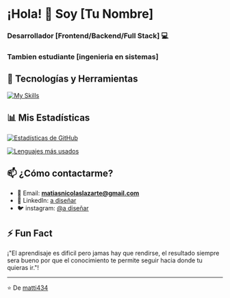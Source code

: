 
# ¡Hola! 👋 Soy [Tu Nombre] 

### Desarrollador [Frontend/Backend/Full Stack] 💻
### Tambien estudiante [ingenieria en sistemas]

## 🔧 Tecnologías y Herramientas  

[![My Skills](https://skillicons.dev/icons?i=js,html,css,wasm)](https://skillicons.dev)

## 📊 Mis Estadísticas  

[![Estadísticas de GitHub](https://github-readme-stats.vercel.app/api?username=matti434&show_icons=true&theme=radical)](https://github.com/matti434)  

[![Lenguajes más usados](https://github-readme-stats.vercel.app/api/top-langs/?username=matti434&layout=compact&theme=radical)](https://github.com/TuUsuario)  

## 📫 ¿Cómo contactarme?  

- 📧 Email: **matiasnicolaslazarte@gmail.com**  
- 💼 LinkedIn: [a diseñar](https://linkedin.com/in/tuperfil)  
- 🐦 instagram: [@a diseñar](https://twitter.com/tuusuario)  

## ⚡ Fun Fact  

¡"El aprendisaje es dificil pero jamas hay que rendirse, el resultado siempre sera bueno por que el conocimiento te permite seguir hacia donde tu quieras ir."!  

---

⭐️ De [matti434](https://github.com/matti434)
<!--
**matti434/matti434** is a ✨ _special_ ✨ repository because its `README.md` (this file) appears on your GitHub profile.

Here are some ideas to get you started:

- 🔭 I’m currently working on ...
- 🌱 I’m currently learning ...
- 👯 I’m looking to collaborate on ...
- 🤔 I’m looking for help with ...
- 💬 Ask me about ...
- 📫 How to reach me: ...
- 😄 Pronouns: ...
- ⚡ Fun fact: ...
-->
